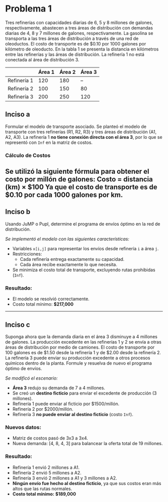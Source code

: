 # Problema 1

Tres refinerías con capacidades diarias de 6, 5 y 8 millones de galones, respectivamente, abastecen a tres áreas de distribución con demandas diarias de 4, 8 y 7 millones de galones, respectivamente. La gasolina se transporta a las tres áreas de distribución a través de una red de oleoductos. El costo de transporte es de \$0.10 por 1000 galones por kilómetro de oleoducto. En la tabla 1 se presenta la distancia en kilómetros entre las refinerías y las áreas de distribución. La refinería 1 no está conectada al área de distribución 3.

|             | Área 1 | Área 2 | Área 3 |
| ----------- | ------ | ------ | ------ |
| Refinería 1 | 120    | 180    | –      |
| Refinería 2 | 100    | 150    | 80     |
| Refinería 3 | 200    | 250    | 120    |

## Inciso a

Formular el modelo de transporte asociado.
Se planteó el modelo de transporte con tres refinerías (R1, R2, R3) y tres áreas de distribución (A1, A2, A3). La refinería 1 **no tiene conexión directa con el área 3**, por lo que se representó con `Inf` en la matriz de costos.

### Cálculo de Costos

Se utilizó la siguiente fórmula para obtener el costo por millón de galones:
Costo = distancia (km) × $100
Ya que el costo de transporte es de $0.10 por cada 1000 galones por km.
--- 

## Inciso b

Usando JuMP o Pupl, determine el programa de envíos óptimo en la red de distribución.


*Se implementó el modelo con las siguientes características:*

- Variables `x[i,j]` para representar los envíos desde refinería `i` a área `j`.
- Restricciones:
  - Cada refinería entrega exactamente su capacidad.
  - Cada área recibe exactamente lo que necesita.
- Se minimiza el costo total de transporte, excluyendo rutas prohibidas (`Inf`).

###  Resultado:
- El modelo se resolvió correctamente.
- Costo total mínimo: **\$217,000**

---

## Inciso c

Suponga ahora que la demanda diaria en el área 3 disminuye a 4 millones de galones. La producción excedente en las refinerías 1 y 2 se envía a otras áreas de distribución por medio de camiones. El costo de transporte por 100 galones es de \$1.50 desde la refinería 1 y de \$2.00 desde la refinería 2. La refinería 3 puede enviar su producción excedente a otros procesos químicos dentro de la planta.
Formule y resuelva de nuevo el programa óptimo de envíos.


*Se modificó el escenario:*

- **Área 3** redujo su demanda de 7 a 4 millones.
- Se creó un **destino ficticio** para enviar el excedente de producción (3 millones).
- Refinería 1 puede enviar al ficticio por \$1500/millón.
- Refinería 2 por \$2000/millón.
- Refinería 3 **no puede enviar al destino ficticio** (costo `Inf`).

###  Nuevos datos:
- Matriz de costos pasó de 3x3 a 3x4.
- Nueva demanda: [4, 8, 4, 3] para balancear la oferta total de 19 millones.

###  Resultado:
- Refinería 1 envió 2 millones a A1.
- Refinería 2 envió 5 millones a A2.
- Refinería 3 envió 2 millones a A1 y 3 millones a A2.
- **Ningún envío fue hecho al destino ficticio**, ya que sus costos eran más altos que las rutas normales.
- **Costo total mínimo:** **\$189,000**
